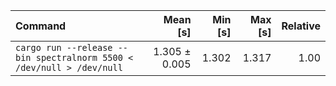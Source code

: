| Command | Mean [s] | Min [s] | Max [s] | Relative |
|:---|---:|---:|---:|---:|
| `cargo run --release --bin spectralnorm 5500 < /dev/null > /dev/null` | 1.305 ± 0.005 | 1.302 | 1.317 | 1.00 |

